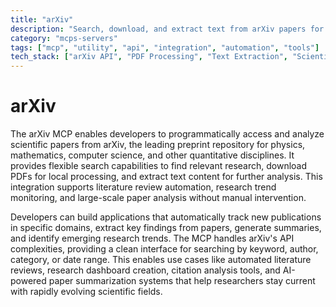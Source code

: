 ```yaml
---
title: "arXiv"
description: "Search, download, and extract text from arXiv papers for literature review, trend analysis, and automated summarization in scientific research."
category: "mcps-servers"
tags: ["mcp", "utility", "api", "integration", "automation", "tools"]
tech_stack: ["arXiv API", "PDF Processing", "Text Extraction", "Scientific Research Tools", "Data Analysis"]
---
```


# arXiv

The arXiv MCP enables developers to programmatically access and analyze scientific papers from arXiv, the leading preprint repository for physics, mathematics, computer science, and other quantitative disciplines. It provides flexible search capabilities to find relevant research, download PDFs for local processing, and extract text content for further analysis. This integration supports literature review automation, research trend monitoring, and large-scale paper analysis without manual intervention.

Developers can build applications that automatically track new publications in specific domains, extract key findings from papers, generate summaries, and identify emerging research trends. The MCP handles arXiv's API complexities, providing a clean interface for searching by keyword, author, category, or date range. This enables use cases like automated literature reviews, research dashboard creation, citation analysis tools, and AI-powered paper summarization systems that help researchers stay current with rapidly evolving scientific fields.
